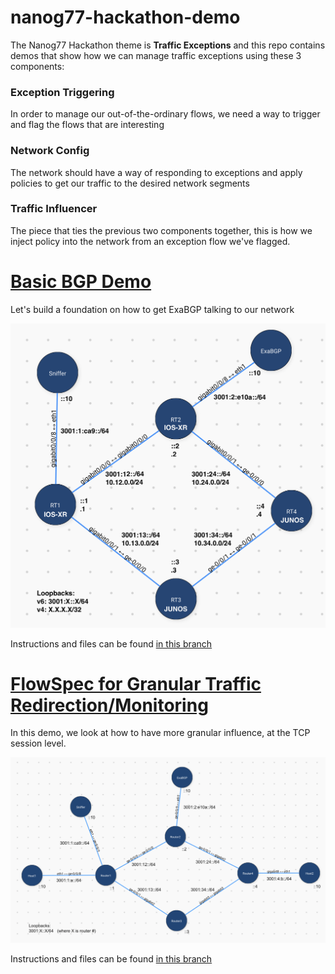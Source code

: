 # nanog77-hackathon-demo
 The Nanog77 Hackathon theme is **Traffic Exceptions** and this repo contains demos that show how we can manage traffic exceptions using these 3 components:

### Exception Triggering
In order to manage our out-of-the-ordinary flows, we need a way to trigger and flag the flows that are interesting

### Network Config
The network should have a way of responding to exceptions and apply policies to get our traffic to the desired network segments

### Traffic Influencer
The piece that ties the previous two components together, this is how we inject policy into the network from an exception flow we've flagged.


# [Basic BGP Demo](https://github.com/thepacketgeek/nanog77-hackathon-demo/tree/basic-bgp)
Let's build a foundation on how to get ExaBGP talking to our network

![Topology Diagram](./Demo1.png)

Instructions and files can be found [in this branch](https://github.com/thepacketgeek/nanog77-hackathon-demo/tree/basic-bgp)

# [FlowSpec for Granular Traffic Redirection/Monitoring](https://github.com/thepacketgeek/nanog77-hackathon-demo/tree/flowspec)

In this demo, we look at how to have more granular influence, at the TCP session level.

![Topology Diagram](./Demo2.png)

Instructions and files can be found [in this branch](https://github.com/thepacketgeek/nanog77-hackathon-demo/tree/flowspec)
